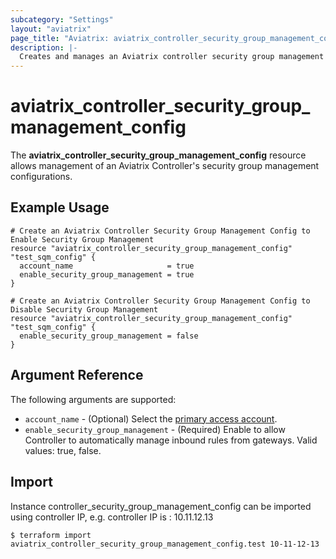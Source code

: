 ```yaml
---
subcategory: "Settings"
layout: "aviatrix"
page_title: "Aviatrix: aviatrix_controller_security_group_management_config"
description: |-
  Creates and manages an Aviatrix controller security group management config resource
---
```


# aviatrix_controller_security_group_management_config

The **aviatrix_controller_security_group_management_config** resource allows management of an Aviatrix Controller's security group management configurations.

## Example Usage

```hcl
# Create an Aviatrix Controller Security Group Management Config to Enable Security Group Management
resource "aviatrix_controller_security_group_management_config" "test_sqm_config" {
  account_name                     = true
  enable_security_group_management = true
}
```
```hcl
# Create an Aviatrix Controller Security Group Management Config to Disable Security Group Management
resource "aviatrix_controller_security_group_management_config" "test_sqm_config" {
  enable_security_group_management = false
}
```


## Argument Reference

The following arguments are supported:

* `account_name` - (Optional) Select the [primary access account](https://docs.aviatrix.com/HowTos/aviatrix_account.html#setup-primary-access-account-for-aws-cloud).
* `enable_security_group_management` - (Required) Enable to allow Controller to automatically manage inbound rules from gateways. Valid values: true, false.


## Import

Instance controller_security_group_management_config can be imported using controller IP, e.g. controller IP is : 10.11.12.13

```
$ terraform import aviatrix_controller_security_group_management_config.test 10-11-12-13
```
